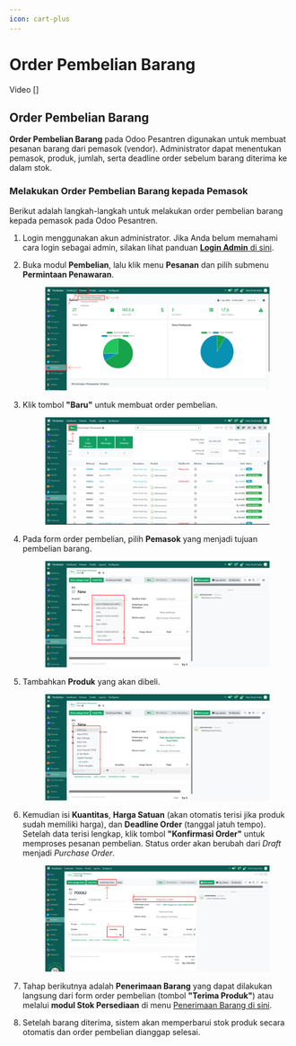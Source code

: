 ```yaml
---
icon: cart-plus
---
```


# Order Pembelian Barang

Video \[]

## Order Pembelian Barang

**Order Pembelian Barang** pada Odoo Pesantren digunakan untuk membuat pesanan barang dari pemasok (vendor). Administrator dapat menentukan pemasok, produk, jumlah, serta deadline order sebelum barang diterima ke dalam stok.

### Melakukan Order Pembelian Barang kepada Pemasok

Berikut adalah langkah-langkah untuk melakukan order pembelian barang kepada pemasok pada Odoo Pesantren.

1. Login menggunakan akun administrator. Jika Anda belum memahami cara login sebagai admin, silakan lihat panduan [**Login Admin** di sini](../../panduan-login/login-admin.md).
2.  Buka modul **Pembelian**, lalu klik menu **Pesanan** dan pilih submenu **Permintaan Penawaran**.

    <figure><img src="../../.gitbook/assets/images-486.png" alt=""><figcaption></figcaption></figure>


3.  Klik tombol **"Baru"** untuk membuat order pembelian.

    <figure><img src="../../.gitbook/assets/images-487.png" alt=""><figcaption></figcaption></figure>


4.  Pada form order pembelian, pilih **Pemasok** yang menjadi tujuan pembelian barang.

    <figure><img src="../../.gitbook/assets/images-488.png" alt=""><figcaption></figcaption></figure>


5.  Tambahkan **Produk** yang akan dibeli.

    <figure><img src="../../.gitbook/assets/images-489.png" alt=""><figcaption></figcaption></figure>


6.  Kemudian isi **Kuantitas**, **Harga Satuan** (akan otomatis terisi jika produk sudah memiliki harga), dan **Deadline Order** (tanggal jatuh tempo). Setelah data terisi lengkap, klik tombol **"Konfirmasi Order"** untuk memproses pesanan pembelian. Status order akan berubah dari _Draft_ menjadi _Purchase Order_.

    <figure><img src="../../.gitbook/assets/images-490.png" alt=""><figcaption></figcaption></figure>


7. Tahap berikutnya adalah **Penerimaan Barang** yang dapat dilakukan langsung dari form order pembelian (tombol **"Terima Produk"**) atau melalui **modul Stok Persediaan** di menu [Penerimaan Barang di sini](../modul-stok-persediaan/penerimaan-barang.md).
8. Setelah barang diterima, sistem akan memperbarui stok produk secara otomatis dan order pembelian dianggap selesai.
